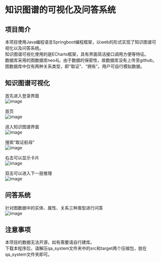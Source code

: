 # 知识图谱的可视化及问答系统

## 项目简介
本项目使用Java编程语言Springboot编程框架，以web的形式实现了知识图谱可视化以及问答系统。<br>
知识图谱可视化使用的是ECharts框架，具有界面简洁接口调用方便等特征。<br>
数据库采用的图数据库neo4j，由于数据的保密性，故数据库没有上传至github。<br>
图数据库中仅有两种关系类型，即“取证”、“拥有”。用户可自行模拟数据。<br>

## 知识图谱可视化
首先进入登录界面<br>
![image](https://github.com/DefuLi/Knowledge-Graph/blob/master/qa_system/%E6%88%AA%E5%9B%BE/%E7%99%BB%E5%BD%95.png)

首页<br>
![image](https://github.com/DefuLi/Knowledge-Graph/blob/master/qa_system/%E6%88%AA%E5%9B%BE/%E9%A6%96%E9%A1%B5.png)

进入知识图谱界面<br>
![image](https://github.com/DefuLi/Knowledge-Graph/blob/master/qa_system/%E6%88%AA%E5%9B%BE/%E5%9B%BE%E8%B0%B11.png)

搜索“取证航母”<br>
![image](https://github.com/DefuLi/Knowledge-Graph/blob/master/qa_system/%E6%88%AA%E5%9B%BE/%E5%9B%BE%E8%B0%B12.png)

右击可以显示卡片<br>
![image](https://github.com/DefuLi/Knowledge-Graph/blob/master/qa_system/%E6%88%AA%E5%9B%BE/%E5%9B%BE%E8%B0%B13.png)

双击可以进入下一层推理<br>
![image](https://github.com/DefuLi/Knowledge-Graph/blob/master/qa_system/%E6%88%AA%E5%9B%BE/%E5%9B%BE%E8%B0%B14.png)

## 问答系统
针对图数据中的实体、属性、关系三种类型进行问答<br>
![image](https://github.com/DefuLi/Knowledge-Graph/blob/master/qa_system/%E6%88%AA%E5%9B%BE/%E5%9B%BE%E8%B0%B17.png)

## 注意事项
本项目的数据无法开源，如有需要请自行建库。<br>
下载本程序后，请解压qa_system文件夹中的src和target两个压缩包，放在qa_system文件夹即可。<br>
